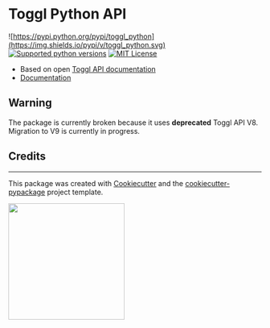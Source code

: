 # Toggl Python API

![https://pypi.python.org/pypi/toggl_python](https://img.shields.io/pypi/v/toggl_python.svg) [![Supported python versions](https://img.shields.io/pypi/pyversions/toggl_python.svg?style=flat-square)](https://pypi.python.org/pypi/toggl_python) [![MIT License](https://img.shields.io/pypi/l/aiogram.svg?style=flat-square)](https://opensource.org/licenses/MIT)


* Based on open [Toggl API documentation](https://engineering.toggl.com/docs/)
* [Documentation](https://toggl-python.readthedocs.io) 

## Warning

The package is currently broken because it uses **deprecated** Toggl API V8. Migration to V9 is currently in progress.

## Credits
-------

This package was created with [Cookiecutter](https://github.com/audreyr/cookiecutter) and the [cookiecutter-pypackage](https://github.com/audreyr/cookiecutter-pypackage) project template.

[<img src="https://evrone.com/logo/evrone-sponsored-logo.png" width=231>](https://evrone.com/?utm_source=github.com)  
